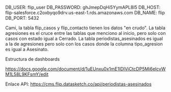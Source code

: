
DB_USER: flip_user
DB_PASSWORD: ghJmepDqHi5YymAPL8I5
DB_HOST: flip-salesforce.c2oxbyqo9drv.us-east-1.rds.amazonaws.com
DB_NAME: flip
DB_PORT: 5432

Cami, la tabla flip_casos y flip_contacto tienen los datos "en crudo". La tabla agresiones es el cruce entre las tablas que menciono al inicio, pero solo con casos con estado igual a Cerrado. La tabla periodistas_asesinados es igual a la de agresiones pero solo con los casos donde la columna tipo_agresion es igual a Asesinato.



Estructura de dashboards

https://docs.google.com/document/d/1uEUnxu0x1mE1IDlViCtcDP5Mi6elcvWM1L58L9KFsmY/edit


Enlace API:
https://cms.flip.datasketch.co/api/periodistas-asesinados 



